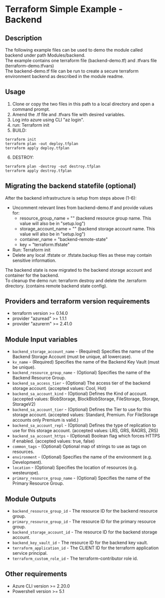 # Terraform Simple Example - Backend

## Description

The following example files can be used to demo the module called backend under path Modules/backend.  
The example contains one terraform file (backend-demo.tf) and .tfvars file (terraform-demo.tfvars)  
The backend-demo.tf file can be run to create a secure terraform environment backend as described in the module readme.  

## Usage

1. Clone or copy the two files in this path to a local directory and open a command prompt.
2. Amend the .tf file and .tfvars file with desired variables.
3. Log into azure using CLI "az login".
4. run: Terraform init
5. BUILD:
```
terraform init
terraform plan -out deploy.tfplan
terraform apply deploy.tfplan
```

6. DESTROY:
```
terraform plan -destroy -out destroy.tfplan
terraform apply destroy.tfplan
```

## Migrating the backend statefile (optional)

After the backend infrastructure is setup from steps above (1-6):  

- Uncomment relevant lines from backend-demo.tf and provide values for:
  - resource_group_name = "" (backend resource group name. This value will also be in "setup.log")
  - storage_account_name = "" (backend storage account name. This value will also be in "setup.log")
  - container_name = "backend-remote-state"
  - key = "terraform.tfstate"
- Run: Terraform init
- Delete any local .tfstate or .tfstate.backup files as these may contain sensitive information.

The backend state is now migrated to the backend storage account and container for the backend.  
To cleanup the demo run: terraform destroy and delete the .terraform directory. (contains remote backend state config).  

## Providers and terraform version requirements
  
- terraform version >= 0.14.0
- provider "azuread" >= 1.1.1
- provider "azurerm" >= 2.41.0
  
## Module Input variables
  
- `backend_storage_account_name` - (Required) Specifies the name of the Backend Storage Account (must be unique, all lowercase).
- `kv_name` - (Required) Specifies the name of the Backend Key Vault (must be unique).
- `backend_resource_group_name` - (Optional) Specifies the name of the Backend Resource Group.
- `backend_sa_access_tier` - (Optional) The access tier of the backend storage account. (accepted values: Cool, Hot)
- `backend_sa_account_kind` - (Optional) Defines the Kind of account. (accepted values: BlobStorage, BlockBlobStorage, FileStorage, Storage, StorageV2)
- `backend_sa_account_tier` - (Optional) Defines the Tier to use for this storage account. (accepted values: Standard, Premium. For FileStorage accounts only Premium is valid.)
- `backend_sa_account_repl` - (Optional) Defines the type of replication to use for this storage account. (accepted values: LRS, GRS, RAGRS, ZRS)
- `backend_sa_account_https` - (Optional) Boolean flag which forces HTTPS if enabled. (accepted values: true, false)
- `common_tags` - (Optional) Optional map of strings to use as tags on resources.
- `environment` - (Optional) Specifies the name of the environment (e.g. Development).
- `location` - (Optional) Specifies the location of resources (e.g. westeurope).
- `primary_resource_group_name` - (Optional) Specifies the name of the Primary Resource Group.
  
## Module Outputs

- `backend_resource_group_id` - The resource ID for the backend resource group.
- `primary_resource_group_id` -  The resource ID for the primary resource group.
- `backend_storage_account_id` - The resource ID for the backend storage account.
- `backend_key_vault_id` - The resource ID for the backend key vault.
- `terraform_application_id` - The CLIENT ID for the terraform application service principal.
- `terraform_custom_role_id` - The terraform-contributor role id.

## Other requirements

- Azure CLI version >= 2.20.0
- Powershell version >= 5.1
